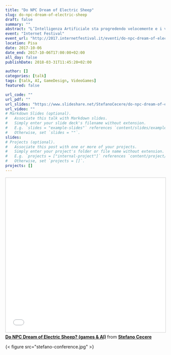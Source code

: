 ```yaml
---
title: "Do NPC Dream of Electric Sheep"
slug: do-npc-dream-of-electric-sheep
draft: false
summary: ""
abstract: "L’Intelligenza Artificiale sta progredendo velocemente e i videogiochi sono un ottimo contesto dove metterla in gioco. Una panoramica sull’uso di vari tipi di Intelligenza Artificiale nei videogiochi: dai comportamenti dei NPC alla generazione procedurale, dal bilanciamento dinamico alla narrativa interattiva. Infine un’anticipazione sugli scenari futuri."
event: "Internet Festival"
event_url: "http://2017.internetfestival.it/eventi/do-npc-dream-of-electric-sheep/"
location: Pisa
date: 2017-10-06
date_end: 2017-10-06T17:00:00+02:00
all_day: false
publishDate: 2018-03-31T11:45:20+02:00

author: []
categories: [talk]
tags: [talk, AI, GameDesign, VideoGames]
featured: false

url_code: ""
url_pdf: ""
url_slides: "https://www.slideshare.net/StefanoCecere/do-npc-dream-of-electric-sheep-games-ai"
url_video: ""
# Markdown Slides (optional).
#   Associate this talk with Markdown slides.
#   Simply enter your slide deck's filename without extension.
#   E.g. `slides = "example-slides"` references `content/slides/example-slides.md`.
#   Otherwise, set `slides = ""`.
slides: 
# Projects (optional).
#   Associate this post with one or more of your projects.
#   Simply enter your project's folder or file name without extension.
#   E.g. `projects = ["internal-project"]` references `content/project/deep-learning/index.md`.
#   Otherwise, set `projects = []`.
projects: []
---
```



<iframe src="//www.slideshare.net/slideshow/embed_code/key/D0ub6ds5huy4dJ" width="595" height="485" frameborder="0" marginwidth="0" marginheight="0" scrolling="no" style="border:1px solid #CCC; border-width:1px; margin-bottom:5px; max-width: 100%;" allowfullscreen> </iframe> <div style="margin-bottom:5px"> <strong> <a href="//www.slideshare.net/StefanoCecere/do-npc-dream-of-electric-sheep-games-ai" title="Do NPC Dream of Electric Sheep? (games &amp; AI)" target="_blank">Do NPC Dream of Electric Sheep? (games &amp; AI)</a> </strong> from <strong><a href="https://www.slideshare.net/StefanoCecere" target="_blank">Stefano Cecere</a></strong> </div>


{< figure src="stefano-conference.jpg" >}

